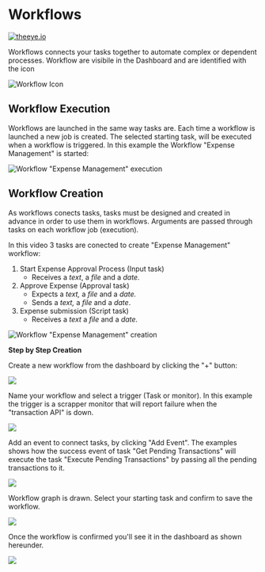 # Workflows

[![theeye.io](https://theeye.io/img/logo2.png)](https://theeye.io/en/index.html)

Workflows connects your tasks together to automate complex or dependent processes. Workflow are visibile in the Dashboard and are identified with the icon 

![Workflow Icon](/images//image%20%2817%29.png)

## Workflow Execution

Workflows are launched in the same way tasks are. Each time a workflow is launched a new job is created. The selected starting task, will be executed when a workflow is triggered. In this example the Workflow "Expense Management" is started:

![Workflow &quot;Expense Management&quot; execution](/images//workflow.gif)

## Workflow Creation

As workflows conects tasks, tasks must be designed and created in advance in order to use them in workflows. Arguments are passed through tasks on each workflow job \(execution\)_._

In this video 3 tasks are conected to create "Expense Management" workflow:  

1. Start Expense Approval Process  \(Input task\)
   * Receives a _text_, a _file_ and a _date._
2. Approve Expense \(Approval task\)
   * Expects a _text,_ a _file_ and a _date._
   * Sends a _text,_ a _file_ and a _date_.
3. Expense submission \(Script task\)
   * Receives a _text_ a _file_ and a _date._

![Workflow &quot;Expense Management&quot; creation](/images//createworkflow.gif)



**Step by Step Creation**

Create a new workflow from the dashboard by clicking the "+" button:

![](/images//workflow1.jpg)

Name your workflow and select a trigger \(Task or monitor\). In this example the trigger is a scrapper monitor that will report failure when the "transaction API" is down.

![](/images//workflow2.jpg)

Add an event to connect tasks, by clicking "Add Event". The examples shows how the success event of task "Get Pending Transactions" will execute the task "Execute Pending Transactions" by passing all the pending transactions to it.

![](/images//workflow5.jpg)

Workflow graph is drawn. Select your starting task and confirm to save the workflow.

![](/images//workflow4.jpg)

Once the workflow is confirmed you'll see it in the dashboard as shown hereunder.

![](/images//workflow6.jpg)

